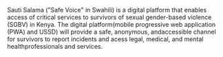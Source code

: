 Sauti Salama ("Safe Voice" in Swahili) is a digital platform that enables access of critical
services to survivors of sexual gender-based violence (SGBV) in Kenya. The digital platform(mobile progressive web application (PWA) and USSD) will provide a safe, anonymous, andaccessible channel for survivors to report incidents and acess legal, medical, and mental healthprofessionals and services.
